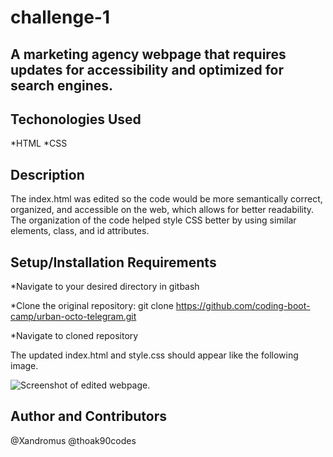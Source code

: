# challenge-1

## A marketing agency webpage that requires updates for accessibility and optimized for search engines.

## Techonologies Used

*HTML
*CSS

## Description

The index.html was edited so the code would be more semantically correct, organized, and accessible on the web, which allows for better readability. The organization of the code helped style CSS better by using similar elements, class, and id attributes. 

## Setup/Installation Requirements

*Navigate to your desired directory in gitbash

*Clone the original repository:
git clone https://github.com/coding-boot-camp/urban-octo-telegram.git

*Navigate to cloned repository

The updated index.html and style.css should appear like the following image.

![Screenshot of edited webpage.](https://github.com/thoak90codes/challenge-1/blob/main/assets/images/HoriseonSS.png)

## Author and Contributors
@Xandromus 
@thoak90codes
